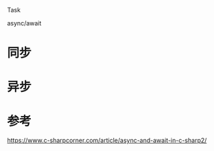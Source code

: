 Task

async/await







# 同步





# 异步





# 参考

<https://www.c-sharpcorner.com/article/async-and-await-in-c-sharp2/>